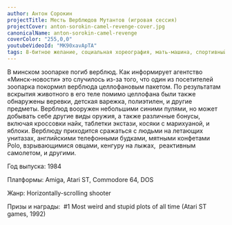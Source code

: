 ```yaml
---
author: Антон Сорокин
projectTitle: Месть Верблюдов Мутантов (игровая сессия)
projectCover: anton-sorokin-camel-revenge-cover.jpg
canonicalName: anton-sorokin-camel-revenge
coverColor: "255,0,0"
youtubeVideoId: "MK90xavApTA"
tags: 8-битное желание, социальная хореография, мать-машина, спортивный интерес, интимные интерфейсы, психодата, желание, цифровой пролетариат
---
```


В минском зоопарке погиб верблюд. Как информирует агентство «Минск-новости» это случилось из-за того, что один из посетителей зоопарка покормил верблюда целлофановым пакетом. По результатам вскрытия животного в его теле помимо целлофана были также обнаружены веревки, детская варежка, полиэтилен, и другие предметы. Верблюд вооружен небольшими синими пулями, но может добывать себе другие виды оружия, а также различные бонусы, включая кроссовки найк, таблетки экстази, косяки с марихуаной, и яблоки. Верблюду приходится сражаться с людьми на летающих унитазах, английскими телефонными будками, мятными конфетами Polo, взрывающимися овцами, кенгуру на лыжах,  реактивным самолетом, и другими. 

Год выпуска: 1984  

Платформы: Amiga, Atari ST, Commodore 64, DOS  

Жанр: Horizontally-scrolling shooter  

Призы и награды:  #1 Most weird and stupid plots of all time (Atari ST games, 1992)